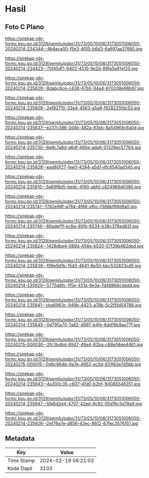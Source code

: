 # Hasil

## Foto C Plano

https://sirekap-obj-formc.kpu.go.id/3129/pemilu/pdpr/31/73/05/10/06/3173051006050-20240214-234344--4b4aca00-f5e3-4f05-b6d3-6a697aa37660.jpg

https://sirekap-obj-formc.kpu.go.id/3129/pemilu/pdpr/31/73/05/10/06/3173051006050-20240214-234423--70f45df1-0402-4515-9e2d-89fa5e81ef25.jpg

https://sirekap-obj-formc.kpu.go.id/3129/pemilu/pdpr/31/73/05/10/06/3173051006050-20240214-235629--8dabc8ce-c438-47b5-94a4-870338e96b97.jpg

https://sirekap-obj-formc.kpu.go.id/3129/pemilu/pdpr/31/73/05/10/06/3173051006050-20240214-235809--2ef82710-33e4-4563-a5a9-f928225fdc53.jpg

https://sirekap-obj-formc.kpu.go.id/3129/pemilu/pdpr/31/73/05/10/06/3173051006050-20240214-235637--e237c386-2d4b-482a-93eb-8a54969c6a0d.jpg

https://sirekap-obj-formc.kpu.go.id/3129/pemilu/pdpr/31/73/05/10/06/3173051006050-20240214-235730--6e8c7a8d-a6df-485e-ada6-01328ec57764.jpg

https://sirekap-obj-formc.kpu.go.id/3129/pemilu/pdpr/31/73/05/10/06/3173051006050-20240214-235828--ead80f27-fee0-4284-a5d1-dfc6540ad345.jpg

https://sirekap-obj-formc.kpu.go.id/3129/pemilu/pdpr/31/73/05/10/06/3173051006050-20240214-235810--3a69f8d5-bedc-4f90-abfd-c824969d0380.jpg

https://sirekap-obj-formc.kpu.go.id/3129/pemilu/pdpr/31/73/05/10/06/3173051006050-20240214-235741--f782e98f-a784-4f86-afbc-f366bf69d9a0.jpg

https://sirekap-obj-formc.kpu.go.id/3129/pemilu/pdpr/31/73/05/10/06/3173051006050-20240214-235746--86adef1f-ec8a-40fb-8534-b38c376ed62f.jpg

https://sirekap-obj-formc.kpu.go.id/3129/pemilu/pdpr/31/73/05/10/06/3173051006050-20240214-235824--1428dbe4-089d-456e-b520-57f39b482ded.jpg

https://sirekap-obj-formc.kpu.go.id/3129/pemilu/pdpr/31/73/05/10/06/3173051006050-20240214-235839--f99e9d1b-15d3-4641-8e50-bbc532823cd5.jpg

https://sirekap-obj-formc.kpu.go.id/3129/pemilu/pdpr/31/73/05/10/06/3173051006050-20240214-235920--5775d6fc-1f5e-451a-8e3a-7d48866cdedd.jpg

https://sirekap-obj-formc.kpu.go.id/3129/pemilu/pdpr/31/73/05/10/06/3173051006050-20240214-235841--cba6963c-949b-4423-a78b-5c2f5fd54788.jpg

https://sirekap-obj-formc.kpu.go.id/3129/pemilu/pdpr/31/73/05/10/06/3173051006050-20240214-235845--0d795a70-7a82-4997-b4fe-6dd16b9ae77f.jpg

https://sirekap-obj-formc.kpu.go.id/3129/pemilu/pdpr/31/73/05/10/06/3173051006050-20240215-000030--2fc3bdbd-6947-49a4-82ba-c88e58ee4461.jpg

https://sirekap-obj-formc.kpu.go.id/3129/pemilu/pdpr/31/73/05/10/06/3173051006050-20240215-000015--0d6c964b-0a7e-4952-ac5d-831f43e7d5bb.jpg

https://sirekap-obj-formc.kpu.go.id/3129/pemilu/pdpr/31/73/05/10/06/3173051006050-20240214-235943--4a300c35-c607-41d0-b2bf-1b1085548351.jpg

https://sirekap-obj-formc.kpu.go.id/3129/pemilu/pdpr/31/73/05/10/06/3173051006050-20240214-235947--5fe6d2d4-4707-42ed-9c92-05d16c5d78a9.jpg

https://sirekap-obj-formc.kpu.go.id/3129/pemilu/pdpr/31/73/05/10/06/3173051006050-20240214-235926--2ef76a7e-d856-43ec-8612-67fec3576151.jpg


## Metadata

| Key        | Value               |
| ---------- | ------------------- |
| Time Stamp | 2024-02-19 06:21:02 |
| Kode Dapil | 3103                |



